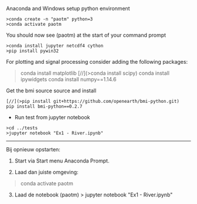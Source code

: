Anaconda and Windows setup python environment 

```
>conda create -n "paotm" python=3 
>conda activate paotm
```

You should now see (paotm) at the start of your command prompt

```
>conda install jupyter netcdf4 cython 
>pip install pywin32
```

For plotting and signal processing consider adding the following packages: 
>conda install matplotlib
[//](>conda install scipy)
>conda install ipywidgets
>conda install numpy==1.14.6

Get the bmi source source and install 
```
[//](>pip install git+https://github.com/openearth/bmi-python.git)
pip install bmi-python==0.2.7
```

* Run test from jupyter notebook

```
>cd ../tests
>jupyter notebook "Ex1 - River.ipynb"
```


------------------------------------------------------------------------------
Bij opnieuw opstarten:
1. Start via Start menu Anaconda Prompt. 
 
2. Laad dan juiste omgeving:
> conda activate paotm
 
3. Laad de notebook 
(paotm) > jupyter notebook "Ex1 - River.ipynb"
